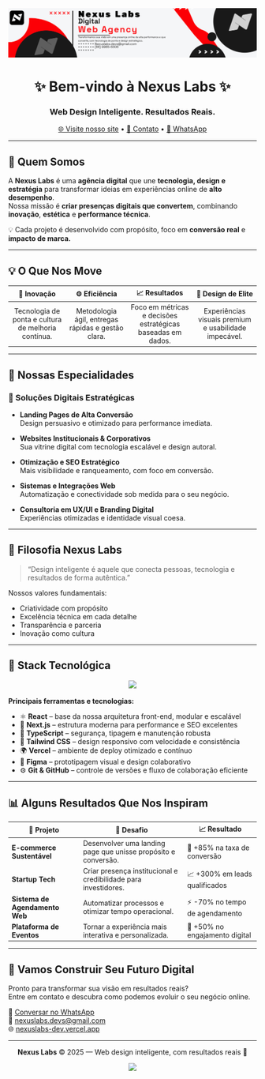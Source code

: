 <!-- Banner -->
<img src="./banner.png">
<h1 align="center">✨ Bem-vindo à <strong>Nexus Labs</strong> ✨</h1>
<h3 align="center">Web Design Inteligente. Resultados Reais.</h3>

<p align="center">
  <a href="https://nexuslabs-dev.vercel.app" target="_blank">🌐 Visite nosso site</a> •
  <a href="mailto:nexuslabs.devs@gmail.com">📧 Contato</a> •
  <a href="https://wa.me/556699656306">💬 WhatsApp</a>
</p>

---

## 🚀 Quem Somos

A **Nexus Labs** é uma **agência digital** que une **tecnologia, design e estratégia** para transformar ideias em experiências online de **alto desempenho**.  
Nossa missão é **criar presenças digitais que convertem**, combinando **inovação**, **estética** e **performance técnica**.

💡 Cada projeto é desenvolvido com propósito, foco em **conversão real** e **impacto de marca.**

---

## 💡 O Que Nos Move

| 🧠 Inovação | ⚙️ Eficiência | 📈 Resultados | 🎨 Design de Elite |
|:-----------:|:-------------:|:--------------:|:------------------:|
| Tecnologia de ponta e cultura de melhoria contínua. | Metodologia ágil, entregas rápidas e gestão clara. | Foco em métricas e decisões estratégicas baseadas em dados. | Experiências visuais premium e usabilidade impecável. |

---

## 💼 Nossas Especialidades

### 🔸 Soluções Digitais Estratégicas

- **Landing Pages de Alta Conversão**  
  Design persuasivo e otimizado para performance imediata.

- **Websites Institucionais & Corporativos**  
  Sua vitrine digital com tecnologia escalável e design autoral.

- **Otimização e SEO Estratégico**  
  Mais visibilidade e ranqueamento, com foco em conversão.

- **Sistemas e Integrações Web**  
  Automatização e conectividade sob medida para o seu negócio.

- **Consultoria em UX/UI e Branding Digital**  
  Experiências otimizadas e identidade visual coesa.

---

## 🧠 Filosofia Nexus Labs

> “Design inteligente é aquele que conecta pessoas, tecnologia e resultados de forma autêntica.”

Nossos valores fundamentais:
- Criatividade com propósito  
- Excelência técnica em cada detalhe  
- Transparência e parceria  
- Inovação como cultura  

---

## 🧰 Stack Tecnológica

<p align="center">
  <img src="https://skillicons.dev/icons?i=react,nextjs,typescript,tailwind,vercel,figma,git,github" />
</p>

**Principais ferramentas e tecnologias:**
- ⚛️ **React** – base da nossa arquitetura front-end, modular e escalável  
- 🚀 **Next.js** – estrutura moderna para performance e SEO excelentes  
- 🔐 **TypeScript** – segurança, tipagem e manutenção robusta  
- 🎨 **Tailwind CSS** – design responsivo com velocidade e consistência  
- 🌍 **Vercel** – ambiente de deploy otimizado e contínuo  
- 🧭 **Figma** – prototipagem visual e design colaborativo  
- ⚙️ **Git & GitHub** – controle de versões e fluxo de colaboração eficiente  

---

## 📊 Alguns Resultados Que Nos Inspiram

| 💼 Projeto | 🎯 Desafio | 📈 Resultado |
|-------------|-------------|---------------|
| **E-commerce Sustentável** | Desenvolver uma landing page que unisse propósito e conversão. | 🚀 +85% na taxa de conversão |
| **Startup Tech** | Criar presença institucional e credibilidade para investidores. | 📈 +300% em leads qualificados |
| **Sistema de Agendamento Web** | Automatizar processos e otimizar tempo operacional. | ⚡️ -70% no tempo de agendamento |
| **Plataforma de Eventos** | Tornar a experiência mais interativa e personalizada. | 🔺 +50% no engajamento digital |

---

## 🤝 Vamos Construir Seu Futuro Digital

Pronto para transformar sua visão em resultados reais?  
Entre em contato e descubra como podemos evoluir o seu negócio online.

💬 [Conversar no WhatsApp](https://wa.me/556699656306)  
📧 [nexuslabs.devs@gmail.com](mailto:nexuslabs.devs@gmail.com)  
🌐 [nexuslabs-dev.vercel.app](https://nexuslabs-dev.vercel.app)

---

<p align="center">
  <strong>Nexus Labs</strong> © 2025 — Web design inteligente, com resultados reais 💫
</p>

<p align="center">
  <a href="https://nexuslabs-dev.vercel.app">
    <img src="https://img.shields.io/badge/Made%20with%20❤️%20by-Nexus%20Labs-F0562C?style=for-the-badge">
  </a>
</p>
